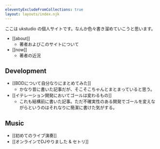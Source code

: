 ```yaml
---
eleventyExcludeFromCollections: true
layout: layouts/index.njk
---
```


ここは ukstudio の個人サイトです。なんか色々書き溜めていこうと思います。

- [[about]]
	- 著者およびこのサイトについて
- [[now]]
	- 著者の近況

## Development

- [[BDDについて自分なりにまとめてみた]]
	- かなり昔に書いた記事だが、そこそこちゃんとまとまっていると思う。
- [[イテレーション開発においてゴールは変わるもの]]
	- これも結構前に書いた記事。ただ不確実性のある開発でゴールを変えながらというのはそれなりに簡潔に書けた気がする。

## Music

- [[初めてのライブ演奏]]
- [[オンラインでDJやりました & セトリ]]
